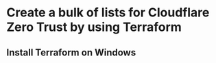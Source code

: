 # Create a bulk of lists for Cloudflare Zero Trust by using Terraform

## Install Terraform on Windows
